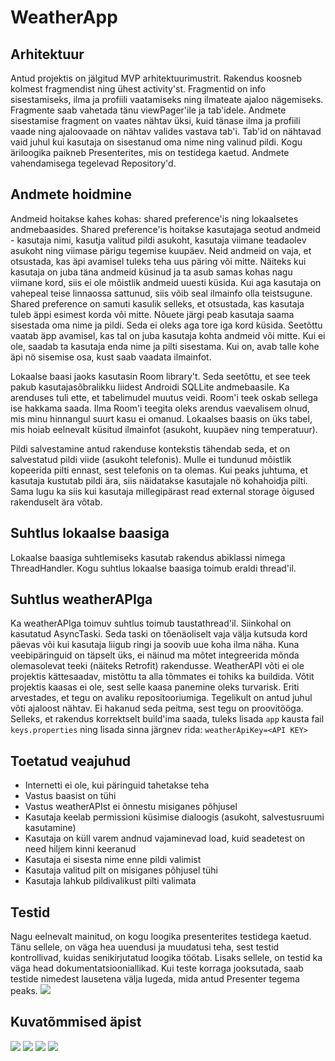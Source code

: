# WeatherApp

## Arhitektuur
Antud projektis on jälgitud MVP arhitektuurimustrit.
Rakendus koosneb kolmest fragmendist ning ühest activity'st. Fragmentid on info sisestamiseks, ilma ja profiili vaatamiseks ning ilmateate ajaloo nägemiseks. Fragmente saab vahetada tänu viewPager'ile ja tab'idele. Andmete sisestamise fragment on vaates nähtav üksi, kuid tänase ilma ja profiili vaade ning ajaloovaade on nähtav valides vastava tab'i. Tab'id on nähtavad vaid juhul kui kasutaja on sisestanud oma nime ning valinud pildi.
Kogu äriloogika paikneb Presenterites, mis on testidega kaetud. Andmete vahendamisega tegelevad Repository'd.

## Andmete hoidmine
Andmeid hoitakse kahes kohas: shared preference'is ning lokaalsetes andmebaasides. Shared preference'is hoitakse kasutajaga seotud andmeid - kasutaja nimi, kasutja valitud pildi asukoht, kasutaja viimane teadaolev asukoht ning viimase pärigu tegemise kuupäev. Neid andmeid on vaja, et otsustada, kas äpi avamisel tuleks teha uus päring või mitte.
Näiteks kui kasutaja on juba täna andmeid küsinud ja ta asub samas kohas nagu viimane kord, siis ei ole mõistlik andmeid uuesti küsida. Kui aga kasutaja on vahepeal teise linnaossa sattunud, siis võib seal ilmainfo olla teistsugune.
Shared preference on samuti kasulik selleks, et otsustada, kas kasutaja tuleb äppi esimest korda või mitte. Nõuete järgi peab kasutaja saama sisestada oma nime ja pildi. Seda ei oleks aga tore iga kord küsida. Seetõttu vaatab äpp avamisel, kas tal on juba kasutaja kohta andmeid või mitte. Kui ei ole, saadab ta kasutaja enda nime ja pilti sisestama. Kui on, avab talle kohe äpi nö sisemise osa, kust saab vaadata ilmainfot.

Lokaalse baasi jaoks kasutasin Room library't. Seda seetõttu, et see teek pakub kasutajasõbralikku liidest Androidi SQLLite andmebaasile. Ka arenduses tuli ette, et tabelimudel muutus veidi. Room'i teek oskab sellega ise hakkama saada. Ilma Room'i teegita oleks arendus vaevalisem olnud, mis minu hinnangul suurt kasu ei omanud.
Lokaalses baasis on üks tabel, mis hoiab eelnevalt küsitud ilmainfot (asukoht, kuupäev ning temperatuur). 

Pildi salvestamine antud rakenduse kontekstis tähendab seda, et on salvestatud pildi viide (asukoht telefonis). Mulle ei tundunud mõistlik kopeerida pilti ennast, sest telefonis on ta olemas. Kui peaks juhtuma, et kasutaja kustutab pildi ära, siis näidatakse kasutajale nö kohahoidja pilti. Sama lugu ka siis kui kasutaja millegipärast read external storage õigused rakenduselt ära võtab.

## Suhtlus lokaalse baasiga
Lokaalse baasiga suhtlemiseks kasutab rakendus abiklassi nimega ThreadHandler. Kogu suhtlus lokaalse baasiga toimub eraldi thread'il.

## Suhtlus weatherAPIga
Ka weatherAPIga toimuv suhtlus toimub taustathread'il. Siinkohal on kasutatud AsyncTaski. Seda taski on tõenäoliselt vaja välja kutsuda kord päevas või kui kasutaja liigub ringi ja soovib uue koha ilma näha. Kuna veebipäringuid on täpselt üks, ei näinud ma mõtet integreerida mõnda olemasolevat teeki (näiteks Retrofit) rakendusse.
WeatherAPI võti ei ole projektis kättesaadav, mistõttu ta alla tõmmates ei tohiks ka buildida. Võtit projektis kaasas ei ole, sest selle kaasa panemine oleks turvarisk. Eriti arvestades, et tegu on avaliku repositooriumiga. Tegelikult on antud juhul võti ajaloost nähtav. Ei hakanud seda peitma, sest tegu on proovitööga.
Selleks, et rakendus korrektselt build'ima saada, tuleks lisada `app` kausta fail `keys.properties` ning lisada sinna järgnev rida: `weatherApiKey=<API KEY> `

## Toetatud veajuhud
* Internetti ei ole, kui päringuid tahetakse teha
* Vastus baasist on tühi
* Vastus weatherAPIst ei õnnestu misiganes põhjusel
* Kasutaja keelab permissioni küsimise dialoogis (asukoht, salvestusruumi kasutamine)
* Kasutaja on küll varem andnud vajaminevad load, kuid seadetest on need hiljem kinni keeranud
* Kasutaja ei sisesta nime enne pildi valimist
* Kasutaja valitud pilt on misiganes põhjusel tühi
* Kasutaja lahkub pildivalikust pilti valimata

## Testid
Nagu eelnevalt mainitud, on kogu loogika presenterites testidega kaetud. Tänu sellele, on väga hea uuendusi ja muudatusi teha, sest testid kontrollivad, kuidas senikirjutatud loogika töötab.
Lisaks sellele, on testid ka väga head dokumentatsiooniallikad. Kui teste korraga jooksutada, saab testide nimedest lausetena välja lugeda, mida antud Presenter tegema peaks.
![](https://github.com/k2gu/WeatherApp/blob/master/Screenshot%202019-12-15%20at%2022.51.16.png)

## Kuvatõmmised äpist
![](https://github.com/k2gu/WeatherApp/blob/master/device-2019-12-15-225421.png)
![](https://github.com/k2gu/WeatherApp/blob/master/device-2019-12-15-225451.png)
![](https://github.com/k2gu/WeatherApp/blob/master/device-2019-12-15-225506.png)
![](https://github.com/k2gu/WeatherApp/blob/master/device-2019-12-15-225524.png)
